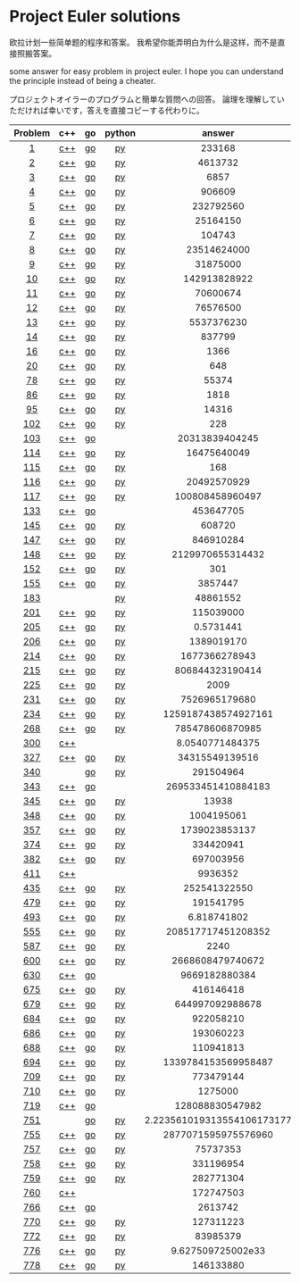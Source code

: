 
# Project Euler solutions


欧拉计划一些简单题的程序和答案。
我希望你能弄明白为什么是这样，而不是直接照搬答案。

some answer for easy problem in project euler.
I hope you can understand the principle instead of being a cheater.

プロジェクトオイラーのプログラムと簡単な質問への回答。
論理を理解していただければ幸いです，答えを直接コピーする代わりに。

|Problem|c++|go|python|answer|
|:------:|:------:|:------:|:------:|:------:|
|[1](https://github.com/yydaily/project-euler-solution/blob/main/1/README.md)|[c++](https://github.com/yydaily/project-euler-solution/blob/main/1/solution.cpp)|[go](https://github.com/yydaily/project-euler-solution/blob/main/1/solution.go)|[py](https://github.com/yydaily/project-euler-solution/blob/main/1/solution.py)|233168|
|[2](https://github.com/yydaily/project-euler-solution/blob/main/2/README.md)|[c++](https://github.com/yydaily/project-euler-solution/blob/main/2/solution.cpp)|[go](https://github.com/yydaily/project-euler-solution/blob/main/2/solution.go)|[py](https://github.com/yydaily/project-euler-solution/blob/main/2/solution.py)|4613732|
|[3](https://github.com/yydaily/project-euler-solution/blob/main/3/README.md)|[c++](https://github.com/yydaily/project-euler-solution/blob/main/3/solution.cpp)|[go](https://github.com/yydaily/project-euler-solution/blob/main/3/solution.go)|[py](https://github.com/yydaily/project-euler-solution/blob/main/3/solution.py)|6857|
|[4](https://github.com/yydaily/project-euler-solution/blob/main/4/README.md)|[c++](https://github.com/yydaily/project-euler-solution/blob/main/4/solution.cpp)|[go](https://github.com/yydaily/project-euler-solution/blob/main/4/solution.go)|[py](https://github.com/yydaily/project-euler-solution/blob/main/4/solution.py)|906609|
|[5](https://github.com/yydaily/project-euler-solution/blob/main/5/README.md)|[c++](https://github.com/yydaily/project-euler-solution/blob/main/5/solution.cpp)|[go](https://github.com/yydaily/project-euler-solution/blob/main/5/solution.go)|[py](https://github.com/yydaily/project-euler-solution/blob/main/5/solution.py)|232792560|
|[6](https://github.com/yydaily/project-euler-solution/blob/main/6/README.md)|[c++](https://github.com/yydaily/project-euler-solution/blob/main/6/solution.cpp)|[go](https://github.com/yydaily/project-euler-solution/blob/main/6/solution.go)|[py](https://github.com/yydaily/project-euler-solution/blob/main/6/solution.py)|25164150|
|[7](https://github.com/yydaily/project-euler-solution/blob/main/7/README.md)|[c++](https://github.com/yydaily/project-euler-solution/blob/main/7/solution.cpp)|[go](https://github.com/yydaily/project-euler-solution/blob/main/7/solution.go)|[py](https://github.com/yydaily/project-euler-solution/blob/main/7/solution.py)|104743|
|[8](https://github.com/yydaily/project-euler-solution/blob/main/8/README.md)|[c++](https://github.com/yydaily/project-euler-solution/blob/main/8/solution.cpp)|[go](https://github.com/yydaily/project-euler-solution/blob/main/8/solution.go)|[py](https://github.com/yydaily/project-euler-solution/blob/main/8/solution.py)|23514624000|
|[9](https://github.com/yydaily/project-euler-solution/blob/main/9/README.md)|[c++](https://github.com/yydaily/project-euler-solution/blob/main/9/solution.cpp)|[go](https://github.com/yydaily/project-euler-solution/blob/main/9/solution.go)|[py](https://github.com/yydaily/project-euler-solution/blob/main/9/solution.py)|31875000|
|[10](https://github.com/yydaily/project-euler-solution/blob/main/10/README.md)|[c++](https://github.com/yydaily/project-euler-solution/blob/main/10/solution.cpp)|[go](https://github.com/yydaily/project-euler-solution/blob/main/10/solution.go)|[py](https://github.com/yydaily/project-euler-solution/blob/main/10/solution.py)|142913828922|
|[11](https://github.com/yydaily/project-euler-solution/blob/main/11/README.md)|[c++](https://github.com/yydaily/project-euler-solution/blob/main/11/solution.cpp)|[go](https://github.com/yydaily/project-euler-solution/blob/main/11/solution.go)|[py](https://github.com/yydaily/project-euler-solution/blob/main/11/solution.py)|70600674|
|[12](https://github.com/yydaily/project-euler-solution/blob/main/12/README.md)|[c++](https://github.com/yydaily/project-euler-solution/blob/main/12/solution.cpp)|[go](https://github.com/yydaily/project-euler-solution/blob/main/12/solution.go)|[py](https://github.com/yydaily/project-euler-solution/blob/main/12/solution.py)|76576500|
|[13](https://github.com/yydaily/project-euler-solution/blob/main/13/README.md)|[c++](https://github.com/yydaily/project-euler-solution/blob/main/13/solution.cpp)|[go](https://github.com/yydaily/project-euler-solution/blob/main/13/solution.go)|[py](https://github.com/yydaily/project-euler-solution/blob/main/13/solution.py)|5537376230|
|[14](https://github.com/yydaily/project-euler-solution/blob/main/14/README.md)|[c++](https://github.com/yydaily/project-euler-solution/blob/main/14/solution.cpp)|[go](https://github.com/yydaily/project-euler-solution/blob/main/14/solution.go)|[py](https://github.com/yydaily/project-euler-solution/blob/main/14/solution.py)|837799|
|[16](https://github.com/yydaily/project-euler-solution/blob/main/16/README.md)|[c++](https://github.com/yydaily/project-euler-solution/blob/main/16/solution.cpp)|[go](https://github.com/yydaily/project-euler-solution/blob/main/16/solution.go)|[py](https://github.com/yydaily/project-euler-solution/blob/main/16/solution.py)|1366|
|[20](https://github.com/yydaily/project-euler-solution/blob/main/20/README.md)|[c++](https://github.com/yydaily/project-euler-solution/blob/main/20/solution.cpp)|[go](https://github.com/yydaily/project-euler-solution/blob/main/20/solution.go)|[py](https://github.com/yydaily/project-euler-solution/blob/main/20/solution.py)|648|
|[78](https://github.com/yydaily/project-euler-solution/blob/main/78/README.md)|[c++](https://github.com/yydaily/project-euler-solution/blob/main/78/solution.cpp)|[go](https://github.com/yydaily/project-euler-solution/blob/main/78/solution.go)|[py](https://github.com/yydaily/project-euler-solution/blob/main/78/solution.py)|55374|
|[86](https://github.com/yydaily/project-euler-solution/blob/main/86/README.md)|[c++](https://github.com/yydaily/project-euler-solution/blob/main/86/solution.cpp)|[go](https://github.com/yydaily/project-euler-solution/blob/main/86/solution.go)|[py](https://github.com/yydaily/project-euler-solution/blob/main/86/solution.py)|1818|
|[95](https://github.com/yydaily/project-euler-solution/blob/main/95/README.md)|[c++](https://github.com/yydaily/project-euler-solution/blob/main/95/solution.cpp)|[go](https://github.com/yydaily/project-euler-solution/blob/main/95/solution.go)|[py](https://github.com/yydaily/project-euler-solution/blob/main/95/solution.py)|14316|
|[102](https://github.com/yydaily/project-euler-solution/blob/main/102/README.md)|[c++](https://github.com/yydaily/project-euler-solution/blob/main/102/solution.cpp)|[go](https://github.com/yydaily/project-euler-solution/blob/main/102/solution.go)|[py](https://github.com/yydaily/project-euler-solution/blob/main/102/solution.py)|228|
|[103](https://github.com/yydaily/project-euler-solution/blob/main/103/README.md)|[c++](https://github.com/yydaily/project-euler-solution/blob/main/103/solution.cpp)|[go](https://github.com/yydaily/project-euler-solution/blob/main/103/solution.go)||20313839404245|
|[114](https://github.com/yydaily/project-euler-solution/blob/main/114/README.md)|[c++](https://github.com/yydaily/project-euler-solution/blob/main/114/solution.cpp)|[go](https://github.com/yydaily/project-euler-solution/blob/main/114/solution.go)|[py](https://github.com/yydaily/project-euler-solution/blob/main/114/solution.py)|16475640049|
|[115](https://github.com/yydaily/project-euler-solution/blob/main/115/README.md)|[c++](https://github.com/yydaily/project-euler-solution/blob/main/115/solution.cpp)|[go](https://github.com/yydaily/project-euler-solution/blob/main/115/solution.go)|[py](https://github.com/yydaily/project-euler-solution/blob/main/115/solution.py)|168|
|[116](https://github.com/yydaily/project-euler-solution/blob/main/116/README.md)|[c++](https://github.com/yydaily/project-euler-solution/blob/main/116/solution.cpp)|[go](https://github.com/yydaily/project-euler-solution/blob/main/116/solution.go)|[py](https://github.com/yydaily/project-euler-solution/blob/main/116/solution.py)|20492570929|
|[117](https://github.com/yydaily/project-euler-solution/blob/main/117/README.md)|[c++](https://github.com/yydaily/project-euler-solution/blob/main/117/solution.cpp)|[go](https://github.com/yydaily/project-euler-solution/blob/main/117/solution.go)|[py](https://github.com/yydaily/project-euler-solution/blob/main/117/solution.py)|100808458960497|
|[133](https://github.com/yydaily/project-euler-solution/blob/main/133/README.md)|[c++](https://github.com/yydaily/project-euler-solution/blob/main/133/solution.cpp)|[go](https://github.com/yydaily/project-euler-solution/blob/main/133/solution.go)||453647705|
|[145](https://github.com/yydaily/project-euler-solution/blob/main/145/solution.md)|[c++](https://github.com/yydaily/project-euler-solution/blob/main/145/solution.cpp)|[go](https://github.com/yydaily/project-euler-solution/blob/main/145/solution.go)|[py](https://github.com/yydaily/project-euler-solution/blob/main/145/solution.py)|608720|
|[147](https://github.com/yydaily/project-euler-solution/blob/main/147/README.md)|[c++](https://github.com/yydaily/project-euler-solution/blob/main/147/solution.cpp)|[go](https://github.com/yydaily/project-euler-solution/blob/main/147/solution.go)|[py](https://github.com/yydaily/project-euler-solution/blob/main/147/solution.py)|846910284|
|[148](https://github.com/yydaily/project-euler-solution/blob/main/148/solution.md)|[c++](https://github.com/yydaily/project-euler-solution/blob/main/148/solution.cpp)|[go](https://github.com/yydaily/project-euler-solution/blob/main/148/solution.go)|[py](https://github.com/yydaily/project-euler-solution/blob/main/148/solution.py)|2129970655314432|
|[152](https://github.com/yydaily/project-euler-solution/blob/main/152/README.md)|[c++](https://github.com/yydaily/project-euler-solution/blob/main/152/solution.cpp)|[go](https://github.com/yydaily/project-euler-solution/blob/main/152/solution.go)|[py](https://github.com/yydaily/project-euler-solution/blob/main/152/solution.py)|301|
|[155](https://github.com/yydaily/project-euler-solution/blob/main/155/README.md)|[c++](https://github.com/yydaily/project-euler-solution/blob/main/155/solution.cpp)|[go](https://github.com/yydaily/project-euler-solution/blob/main/155/solution.go)|[py](https://github.com/yydaily/project-euler-solution/blob/main/155/solution.py)|3857447|
|[183](https://github.com/yydaily/project-euler-solution/blob/main/183/README.md)|||[py](https://github.com/yydaily/project-euler-solution/blob/main/183/solution.py)|48861552|
|[201](https://github.com/yydaily/project-euler-solution/blob/main/201/solution.md)|[c++](https://github.com/yydaily/project-euler-solution/blob/main/201/solution.cpp)|[go](https://github.com/yydaily/project-euler-solution/blob/main/201/solution.go)|[py](https://github.com/yydaily/project-euler-solution/blob/main/201/solution.py)|115039000|
|[205](https://github.com/yydaily/project-euler-solution/blob/main/205/solution.md)|[c++](https://github.com/yydaily/project-euler-solution/blob/main/205/solution.cpp)|[go](https://github.com/yydaily/project-euler-solution/blob/main/205/solution.go)|[py](https://github.com/yydaily/project-euler-solution/blob/main/205/solution.py)|0.5731441|
|[206](https://github.com/yydaily/project-euler-solution/blob/main/206/README.md)|[c++](https://github.com/yydaily/project-euler-solution/blob/main/206/solution.cpp)|[go](https://github.com/yydaily/project-euler-solution/blob/main/206/solution.go)|[py](https://github.com/yydaily/project-euler-solution/blob/main/206/solution.py)|1389019170|
|[214](https://github.com/yydaily/project-euler-solution/blob/main/214/solution.md)|[c++](https://github.com/yydaily/project-euler-solution/blob/main/214/solution.cpp)|[go](https://github.com/yydaily/project-euler-solution/blob/main/214/solution.go)|[py](https://github.com/yydaily/project-euler-solution/blob/main/214/solution.py)|1677366278943|
|[215](https://github.com/yydaily/project-euler-solution/blob/main/215/solution.md)|[c++](https://github.com/yydaily/project-euler-solution/blob/main/215/solution.cpp)|[go](https://github.com/yydaily/project-euler-solution/blob/main/215/solution.go)|[py](https://github.com/yydaily/project-euler-solution/blob/main/215/solution.py)|806844323190414|
|[225](https://github.com/yydaily/project-euler-solution/blob/main/225/README.md)|[c++](https://github.com/yydaily/project-euler-solution/blob/main/225/solution.cpp)|[go](https://github.com/yydaily/project-euler-solution/blob/main/225/solution.go)|[py](https://github.com/yydaily/project-euler-solution/blob/main/225/solution.py)|2009|
|[231](https://github.com/yydaily/project-euler-solution/blob/main/231/README.md)|[c++](https://github.com/yydaily/project-euler-solution/blob/main/231/solution.cpp)|[go](https://github.com/yydaily/project-euler-solution/blob/main/231/solution.go)|[py](https://github.com/yydaily/project-euler-solution/blob/main/231/solution.py)|7526965179680|
|[234](https://github.com/yydaily/project-euler-solution/blob/main/234/README.md)|[c++](https://github.com/yydaily/project-euler-solution/blob/main/234/solution.cpp)|[go](https://github.com/yydaily/project-euler-solution/blob/main/234/solution.go)|[py](https://github.com/yydaily/project-euler-solution/blob/main/234/solution.py)|1259187438574927161|
|[268](https://github.com/yydaily/project-euler-solution/blob/main/268/solution.md)|[c++](https://github.com/yydaily/project-euler-solution/blob/main/268/solution.cpp)|[go](https://github.com/yydaily/project-euler-solution/blob/main/268/solution.go)|[py](https://github.com/yydaily/project-euler-solution/blob/main/268/solution.py)|785478606870985|
|[300](https://github.com/yydaily/project-euler-solution/blob/main/300/README.md)|[c++](https://github.com/yydaily/project-euler-solution/blob/main/300/solution.cpp)|||8.0540771484375|
|[327](https://github.com/yydaily/project-euler-solution/blob/main/327/solution.md)|[c++](https://github.com/yydaily/project-euler-solution/blob/main/327/solution.cpp)|[go](https://github.com/yydaily/project-euler-solution/blob/main/327/solution.go)|[py](https://github.com/yydaily/project-euler-solution/blob/main/327/solution.py)|34315549139516|
|[340](https://github.com/yydaily/project-euler-solution/blob/main/340/README.md)||[go](https://github.com/yydaily/project-euler-solution/blob/main/340/solution.go)|[py](https://github.com/yydaily/project-euler-solution/blob/main/340/solution.py)|291504964|
|[343](https://github.com/yydaily/project-euler-solution/blob/main/343/README.md)|[c++](https://github.com/yydaily/project-euler-solution/blob/main/343/solution.cpp)|[go](https://github.com/yydaily/project-euler-solution/blob/main/343/solution.go)||269533451410884183|
|[345](https://github.com/yydaily/project-euler-solution/blob/main/345/solution.md)|[c++](https://github.com/yydaily/project-euler-solution/blob/main/345/solution.cpp)|[go](https://github.com/yydaily/project-euler-solution/blob/main/345/solution.go)|[py](https://github.com/yydaily/project-euler-solution/blob/main/345/solution.py)|13938|
|[348](https://github.com/yydaily/project-euler-solution/blob/main/348/README.md)|[c++](https://github.com/yydaily/project-euler-solution/blob/main/348/solution.cpp)|[go](https://github.com/yydaily/project-euler-solution/blob/main/348/solution.go)|[py](https://github.com/yydaily/project-euler-solution/blob/main/348/solution.py)|1004195061|
|[357](https://github.com/yydaily/project-euler-solution/blob/main/357/README.md)|[c++](https://github.com/yydaily/project-euler-solution/blob/main/357/solution.cpp)|[go](https://github.com/yydaily/project-euler-solution/blob/main/357/solution.go)|[py](https://github.com/yydaily/project-euler-solution/blob/main/357/solution.py)|1739023853137|
|[374](https://github.com/yydaily/project-euler-solution/blob/main/374/README.md)|[c++](https://github.com/yydaily/project-euler-solution/blob/main/374/solution.cpp)|[go](https://github.com/yydaily/project-euler-solution/blob/main/374/solution.go)|[py](https://github.com/yydaily/project-euler-solution/blob/main/374/solution.py)|334420941|
|[382](https://github.com/yydaily/project-euler-solution/blob/main/382/README.md)|[c++](https://github.com/yydaily/project-euler-solution/blob/main/382/solution.cpp)|[go](https://github.com/yydaily/project-euler-solution/blob/main/382/solution.go)|[py](https://github.com/yydaily/project-euler-solution/blob/main/382/solution.py)|697003956|
|[411](https://github.com/yydaily/project-euler-solution/blob/main/411/README.md)|[c++](https://github.com/yydaily/project-euler-solution/blob/main/411/solution.cpp)|||9936352|
|[435](https://github.com/yydaily/project-euler-solution/blob/main/435/solution.md)|[c++](https://github.com/yydaily/project-euler-solution/blob/main/435/solution.cpp)|[go](https://github.com/yydaily/project-euler-solution/blob/main/435/solution.go)|[py](https://github.com/yydaily/project-euler-solution/blob/main/435/solution.py)|252541322550|
|[479](https://github.com/yydaily/project-euler-solution/blob/main/479/solution.md)|[c++](https://github.com/yydaily/project-euler-solution/blob/main/479/solution.cpp)|[go](https://github.com/yydaily/project-euler-solution/blob/main/479/solution.go)|[py](https://github.com/yydaily/project-euler-solution/blob/main/479/solution.py)|191541795|
|[493](https://github.com/yydaily/project-euler-solution/blob/main/493/solution.md)|[c++](https://github.com/yydaily/project-euler-solution/blob/main/493/solution.cpp)|[go](https://github.com/yydaily/project-euler-solution/blob/main/493/solution.go)|[py](https://github.com/yydaily/project-euler-solution/blob/main/493/solution.py)|6.818741802|
|[555](https://github.com/yydaily/project-euler-solution/blob/main/555/README.md)|[c++](https://github.com/yydaily/project-euler-solution/blob/main/555/solution.cpp)|[go](https://github.com/yydaily/project-euler-solution/blob/main/555/solution.go)|[py](https://github.com/yydaily/project-euler-solution/blob/main/555/solution.py)|208517717451208352|
|[587](https://github.com/yydaily/project-euler-solution/blob/main/587/README.md)|[c++](https://github.com/yydaily/project-euler-solution/blob/main/587/solution.cpp)|[go](https://github.com/yydaily/project-euler-solution/blob/main/587/solution.go)|[py](https://github.com/yydaily/project-euler-solution/blob/main/587/solution.py)|2240|
|[600](https://github.com/yydaily/project-euler-solution/blob/main/600/solution.md)|[c++](https://github.com/yydaily/project-euler-solution/blob/main/600/solution.cpp)|[go](https://github.com/yydaily/project-euler-solution/blob/main/600/solution.go)|[py](https://github.com/yydaily/project-euler-solution/blob/main/600/solution.py)|2668608479740672|
|[630](https://github.com/yydaily/project-euler-solution/blob/main/630/README.md)|[c++](https://github.com/yydaily/project-euler-solution/blob/main/630/solution.cpp)|[go](https://github.com/yydaily/project-euler-solution/blob/main/630/solution.go)||9669182880384|
|[675](https://github.com/yydaily/project-euler-solution/blob/main/675/README.md)|[c++](https://github.com/yydaily/project-euler-solution/blob/main/675/solution.cpp)|[go](https://github.com/yydaily/project-euler-solution/blob/main/675/solution.go)|[py](https://github.com/yydaily/project-euler-solution/blob/main/675/solution.py)|416146418|
|[679](https://github.com/yydaily/project-euler-solution/blob/main/679/solution.md)|[c++](https://github.com/yydaily/project-euler-solution/blob/main/679/solution.cpp)|[go](https://github.com/yydaily/project-euler-solution/blob/main/679/solution.go)|[py](https://github.com/yydaily/project-euler-solution/blob/main/679/solution.py)|644997092988678|
|[684](https://github.com/yydaily/project-euler-solution/blob/main/684/README.md)|[c++](https://github.com/yydaily/project-euler-solution/blob/main/684/solution.cpp)|[go](https://github.com/yydaily/project-euler-solution/blob/main/684/solution.go)|[py](https://github.com/yydaily/project-euler-solution/blob/main/684/solution.py)|922058210|
|[686](https://github.com/yydaily/project-euler-solution/blob/main/686/README.md)|[c++](https://github.com/yydaily/project-euler-solution/blob/main/686/solution.cpp)|[go](https://github.com/yydaily/project-euler-solution/blob/main/686/solution.go)|[py](https://github.com/yydaily/project-euler-solution/blob/main/686/solution.py)|193060223|
|[688](https://github.com/yydaily/project-euler-solution/blob/main/688/README.md)|[c++](https://github.com/yydaily/project-euler-solution/blob/main/688/solution.cpp)|[go](https://github.com/yydaily/project-euler-solution/blob/main/688/solution.go)|[py](https://github.com/yydaily/project-euler-solution/blob/main/688/solution.py)|110941813|
|[694](https://github.com/yydaily/project-euler-solution/blob/main/694/README.md)|[c++](https://github.com/yydaily/project-euler-solution/blob/main/694/solution.cpp)|[go](https://github.com/yydaily/project-euler-solution/blob/main/694/solution.go)|[py](https://github.com/yydaily/project-euler-solution/blob/main/694/solution.py)|1339784153569958487|
|[709](https://github.com/yydaily/project-euler-solution/blob/main/709/README.md)|[c++](https://github.com/yydaily/project-euler-solution/blob/main/709/solution.cpp)|[go](https://github.com/yydaily/project-euler-solution/blob/main/709/solution.go)|[py](https://github.com/yydaily/project-euler-solution/blob/main/709/solution.py)|773479144|
|[710](https://github.com/yydaily/project-euler-solution/blob/main/710/README.md)|[c++](https://github.com/yydaily/project-euler-solution/blob/main/710/solution.cpp)|[go](https://github.com/yydaily/project-euler-solution/blob/main/710/solution.go)|[py](https://github.com/yydaily/project-euler-solution/blob/main/710/solution.py)|1275000|
|[719](https://github.com/yydaily/project-euler-solution/blob/main/719/README.md)|[c++](https://github.com/yydaily/project-euler-solution/blob/main/719/solution.cpp)|[go](https://github.com/yydaily/project-euler-solution/blob/main/719/solution.go)||128088830547982|
|[751](https://github.com/yydaily/project-euler-solution/blob/main/751/solution.md)||[go](https://github.com/yydaily/project-euler-solution/blob/main/751/solution.go)|[py](https://github.com/yydaily/project-euler-solution/blob/main/751/solution.py)|2.223561019313554106173177|
|[755](https://github.com/yydaily/project-euler-solution/blob/main/755/solution.md)|[c++](https://github.com/yydaily/project-euler-solution/blob/main/755/solution.cpp)|[go](https://github.com/yydaily/project-euler-solution/blob/main/755/solution.go)|[py](https://github.com/yydaily/project-euler-solution/blob/main/755/solution.py)|2877071595975576960|
|[757](https://github.com/yydaily/project-euler-solution/blob/main/757/README.md)|[c++](https://github.com/yydaily/project-euler-solution/blob/main/757/solution.cpp)|[go](https://github.com/yydaily/project-euler-solution/blob/main/757/solution.go)|[py](https://github.com/yydaily/project-euler-solution/blob/main/757/solution.py)|75737353|
|[758](https://github.com/yydaily/project-euler-solution/blob/main/758/README.md)|[c++](https://github.com/yydaily/project-euler-solution/blob/main/758/solution.cpp)|[go](https://github.com/yydaily/project-euler-solution/blob/main/758/solution.go)|[py](https://github.com/yydaily/project-euler-solution/blob/main/758/solution.py)|331196954|
|[759](https://github.com/yydaily/project-euler-solution/blob/main/759/solution.md)|[c++](https://github.com/yydaily/project-euler-solution/blob/main/759/solution.cpp)|[go](https://github.com/yydaily/project-euler-solution/blob/main/759/solution.go)|[py](https://github.com/yydaily/project-euler-solution/blob/main/759/solution.py)|282771304|
|[760](https://github.com/yydaily/project-euler-solution/blob/main/760/solution.md)|[c++](https://github.com/yydaily/project-euler-solution/blob/main/760/solution.cpp)|||172747503|
|[766](https://github.com/yydaily/project-euler-solution/blob/main/766/README.md)|[c++](https://github.com/yydaily/project-euler-solution/blob/main/766/solution.cpp)|[go](https://github.com/yydaily/project-euler-solution/blob/main/766/solution.go)||2613742|
|[770](https://github.com/yydaily/project-euler-solution/blob/main/770/README.md)|[c++](https://github.com/yydaily/project-euler-solution/blob/main/770/solution.cpp)|[go](https://github.com/yydaily/project-euler-solution/blob/main/770/solution.go)|[py](https://github.com/yydaily/project-euler-solution/blob/main/770/solution.py)|127311223|
|[772](https://github.com/yydaily/project-euler-solution/blob/main/772/README.md)|[c++](https://github.com/yydaily/project-euler-solution/blob/main/772/solution.cpp)|[go](https://github.com/yydaily/project-euler-solution/blob/main/772/solution.go)|[py](https://github.com/yydaily/project-euler-solution/blob/main/772/solution.py)|83985379|
|[776](https://github.com/yydaily/project-euler-solution/blob/main/776/README.md)|[c++](https://github.com/yydaily/project-euler-solution/blob/main/776/solution.cpp)|[go](https://github.com/yydaily/project-euler-solution/blob/main/776/solution.go)|[py](https://github.com/yydaily/project-euler-solution/blob/main/776/solution.py)|9.627509725002e33|
|[778](https://github.com/yydaily/project-euler-solution/blob/main/778/README.md)|[c++](https://github.com/yydaily/project-euler-solution/blob/main/778/solution.cpp)|[go](https://github.com/yydaily/project-euler-solution/blob/main/778/solution.go)|[py](https://github.com/yydaily/project-euler-solution/blob/main/778/solution.py)|146133880|
